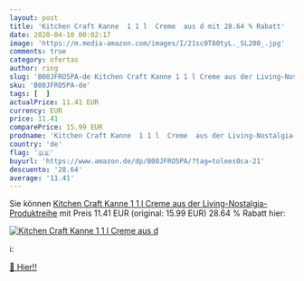 ```yaml
---
layout: post
title: 'Kitchen Craft Kanne  1 1 l  Creme  aus d mit 28.64 % Rabatt'
date: 2020-04-10 00:02:17
image: 'https://m.media-amazon.com/images/I/21sc0T80tyL._SL200_.jpg'
comments: true
category: ofertas
author: ring
slug: 'B00JFRO5PA-de Kitchen Craft Kanne 1 1 l Creme aus der Living-Nostalgia-...'
sku: 'B00JFRO5PA-de'
tags: [  ]
actualPrice: 11.41 EUR
currency: EUR
price: 11.41
comparePrice: 15.99 EUR
prodname: 'Kitchen Craft Kanne  1 1 l  Creme  aus der Living-Nostalgia-Produktreihe'
country: 'de'
flag: '🇩🇪'
buyurl: 'https://www.amazon.de/dp/B00JFRO5PA/?tag=tolees0ca-21'
descuento: '28.64'
average: '11.41'
---
```


Sie können [Kitchen Craft Kanne  1 1 l  Creme  aus der Living-Nostalgia-Produktreihe](https://www.amazon.de/dp/B00JFRO5PA/?tag=tolees0ca-21) mit Preis 11.41 EUR (original: 15.99 EUR) 28.64 % Rabatt hier:

[![Kitchen Craft Kanne  1 1 l  Creme  aus d](https://m.media-amazon.com/images/I/21sc0T80tyL._SL200_.jpg)](https://www.amazon.de/dp/B00JFRO5PA/?tag=tolees0ca-21)

ℹ️:


[🛒 Hier!!](https://www.amazon.de/dp/B00JFRO5PA/?tag=tolees0ca-21)
